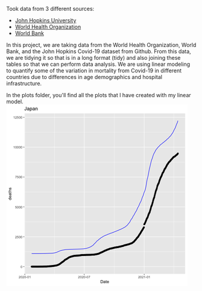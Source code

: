 Took data from 3 different sources: <br>
- [John Hopkins University](https://github.com/CSSEGISandData/COVID-19)
- [World Health Organization](https://apps.who.int/gho/data/view.main.HS07v)
- [World Bank](https://databank.worldbank.org/source/population-estimates-and-projections/Type/TABLE/preview/on#)


In this project, we are taking data from the World Health Organization, World Bank, and the John Hopkins Covid-19 dataset from Github. From this data, we are tidying it so that is in a long format (tidy) and also joining these tables so that we can perform data analysis. We are using linear modeling to quantify some of the variation in mortality from Covid-19 in different countries due to differences in age demographics and hospital infrastructure. 

In the plots folder, you'll find all the plots that I have created with my linear model.
![Japan linear model plot](https://github.com/naokishami/Classwork/blob/dc745033fcc43577f4d082bfd2687c3e459f5d69/375%20-%20Data%20Science/Covid/plots/Japan.png)
